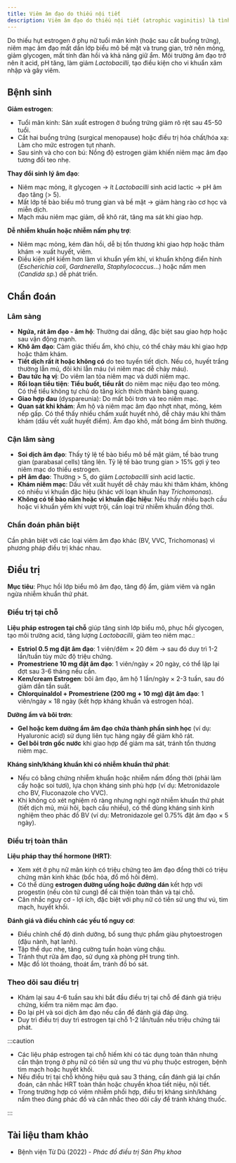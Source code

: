 ```yaml
---
title: Viêm âm đạo do thiếu nội tiết
description: Viêm âm đạo do thiếu nội tiết (atrophic vaginitis) là tình trạng thường gặp ở phụ nữ mãn kinh hoặc sau cắt buồng trứng khi giảm nồng độ estrogen dẫn đến teo niêm mạc âm đạo.
---
```


Do thiếu hụt estrogen ở phụ nữ tuổi mãn kinh (hoặc sau cắt buồng trứng), niêm mạc âm đạo mất dần lớp biểu mô bề mặt và trung gian, trở nên mỏng, giảm glycogen, mất tính đàn hồi và khả năng giữ ẩm. Môi trường âm đạo trở nên ít acid, pH tăng, làm giảm _Lactobacilli_, tạo điều kiện cho vi khuẩn xâm nhập và gây viêm.

## Bệnh sinh

**Giảm estrogen**:

- Tuổi mãn kinh: Sản xuất estrogen ở buồng trứng giảm rõ rệt sau 45-50 tuổi.
- Cắt hai buồng trứng (surgical menopause) hoặc điều trị hóa chất/hóa xạ: Làm cho mức estrogen tụt nhanh.
- Sau sinh và cho con bú: Nồng độ estrogen giảm khiến niêm mạc âm đạo tương đối teo nhẹ.

**Thay đổi sinh lý âm đạo**:

- Niêm mạc mỏng, ít glycogen → ít _Lactobacilli_ sinh acid lactic → pH âm đạo tăng (> 5).
- Mất lớp tế bào biểu mô trung gian và bề mặt → giảm hàng rào cơ học và miễn dịch.
- Mạch máu niêm mạc giảm, dễ khô rát, tăng ma sát khi giao hợp.

**Dễ nhiễm khuẩn hoặc nhiễm nấm phụ trợ**:

- Niêm mạc mỏng, kém đàn hồi, dễ bị tổn thương khi giao hợp hoặc thăm khám → xuất huyết, viêm.
- Điều kiện pH kiềm hơn làm vi khuẩn yếm khí, vi khuẩn không điển hình (_Escherichia coli_, _Gardnerella_, _Staphylococcus_...) hoặc nấm men (_Candida sp._) dễ phát triển.

## Chẩn đoán

### Lâm sàng

- **Ngứa, rát âm đạo - âm hộ**: Thường dai dẳng, đặc biệt sau giao hợp hoặc sau vận động mạnh.
- **Khô âm đạo**: Cảm giác thiếu ẩm, khó chịu, có thể chảy máu khi giao hợp hoặc thăm khám.
- **Tiết dịch rất ít hoặc không có** do teo tuyến tiết dịch. Nếu có, huyết trắng thường lẫn mủ, đôi khi lẫn máu (vì niêm mạc dễ chảy máu).
- **Đau tức hạ vị**: Do viêm lan tỏa niêm mạc và dưới niêm mạc.
- **Rối loạn tiểu tiện**: **Tiểu buốt, tiểu rắt** do niêm mạc niệu đạo teo mỏng. Có thể tiểu không tự chủ do tăng kích thích thành bàng quang.
- **Giao hợp đau** (dyspareunia): Do mất bôi trơn và teo niêm mạc.
- **Quan sát khi khám**: Âm hộ và niêm mạc âm đạo nhợt nhạt, mỏng, kém nếp gấp. Có thể thấy nhiều chấm xuất huyết nhỏ, dễ chảy máu khi thăm khám (dấu vết xuất huyết điểm). Âm đạo khô, mất bóng ẩm bình thường.

### Cận lâm sàng

- **Soi dịch âm đạo**: Thấy tỷ lệ tế bào biểu mô bề mặt giảm, tế bào trung gian (parabasal cells) tăng lên. Tỷ lệ tế bào trung gian > 15% gợi ý teo niêm mạc do thiếu estrogen.
- **pH âm đạo**: Thường > 5, do giảm _Lactobacilli_ sinh acid lactic.
- **Khám niêm mạc**: Dấu vết xuất huyết dễ chảy máu khi thăm khám, không có nhiều vi khuẩn đặc hiệu (khác với loạn khuẩn hay _Trichomonas_).
- **Không có tế bào nấm hoặc vi khuẩn đặc hiệu**: Nếu thấy nhiều bạch cầu hoặc vi khuẩn yếm khí vượt trội, cần loại trừ nhiễm khuẩn đồng thời.

### Chẩn đoán phân biệt

Cần phân biệt với các loại viêm âm đạo khác (BV, VVC, Trichomonas) vì phương pháp điều trị khác nhau.

## Điều trị

**Mục tiêu**: Phục hồi lớp biểu mô âm đạo, tăng độ ẩm, giảm viêm và ngăn ngừa nhiễm khuẩn thứ phát.

### Điều trị tại chỗ

**Liệu pháp estrogen tại chỗ** giúp tăng sinh lớp biểu mô, phục hồi glycogen, tạo môi trường acid, tăng lượng _Lactobacilli_, giảm teo niêm mạc.:

- **Estriol 0.5 mg đặt âm đạo**: 1 viên/đêm × 20 đêm → sau đó duy trì 1-2 lần/tuần tùy mức độ triệu chứng.
- **Promestriene 10 mg đặt âm đạo**: 1 viên/ngày × 20 ngày, có thể lặp lại đợt sau 3-6 tháng nếu cần.
- **Kem/cream Estrogen**: bôi âm đạo, âm hộ 1 lần/ngày × 2-3 tuần, sau đó giảm dần tần suất.
- **Chlorquinaldol + Promestriene (200 mg + 10 mg) đặt âm đạo**: 1 viên/ngày × 18 ngày (kết hợp kháng khuẩn và estrogen hóa).

**Dưỡng ẩm và bôi trơn**:

- **Gel hoặc kem dưỡng ẩm âm đạo chứa thành phần sinh học** (ví dụ: Hyaluronic acid) sử dụng liên tục hàng ngày để giảm khô rát.
- **Gel bôi trơn gốc nước** khi giao hợp để giảm ma sát, tránh tổn thương niêm mạc.

**Kháng sinh/kháng khuẩn khi có nhiễm khuẩn thứ phát**:

- Nếu có bằng chứng nhiễm khuẩn hoặc nhiễm nấm đồng thời (phải làm cấy hoặc soi tươi), lựa chọn kháng sinh phù hợp (ví dụ: Metronidazole cho BV, Fluconazole cho VVC).
- Khi không có xét nghiệm rõ ràng nhưng nghi ngờ nhiễm khuẩn thứ phát (tiết dịch mủ, mùi hôi, bạch cầu nhiều), có thể dùng kháng sinh kinh nghiệm theo phác đồ BV (ví dụ: Metronidazole gel 0.75% đặt âm đạo × 5 ngày).

### Điều trị toàn thân

**Liệu pháp thay thế hormone (HRT)**:

- Xem xét ở phụ nữ mãn kinh có triệu chứng teo âm đạo đồng thời có triệu chứng mãn kinh khác (bốc hỏa, đổ mồ hôi đêm).
- Có thể dùng **estrogen đường uống hoặc đường dán** kết hợp với progestin (nếu còn tử cung) để cải thiện toàn thân và tại chỗ.
- Cân nhắc nguy cơ - lợi ích, đặc biệt với phụ nữ có tiền sử ung thư vú, tim mạch, huyết khối.

**Đánh giá và điều chỉnh các yếu tố nguy cơ**:

- Điều chỉnh chế độ dinh dưỡng, bổ sung thực phẩm giàu phytoestrogen (đậu nành, hạt lanh).
- Tập thể dục nhẹ, tăng cường tuần hoàn vùng chậu.
- Tránh thụt rửa âm đạo, sử dụng xà phòng pH trung tính.
- Mặc đồ lót thoáng, thoát ẩm, tránh đồ bó sát.

### Theo dõi sau điều trị

- Khám lại sau 4-6 tuần sau khi bắt đầu điều trị tại chỗ để đánh giá triệu chứng, kiểm tra niêm mạc âm đạo.
- Đo lại pH và soi dịch âm đạo nếu cần để đánh giá đáp ứng.
- Duy trì điều trị duy trì estrogen tại chỗ 1-2 lần/tuần nếu triệu chứng tái phát.

:::caution

- Các liệu pháp estrogen tại chỗ hiếm khi có tác dụng toàn thân nhưng cần thận trọng ở phụ nữ có tiền sử ung thư vú phụ thuộc estrogen, bệnh tim mạch hoặc huyết khối.
- Nếu điều trị tại chỗ không hiệu quả sau 3 tháng, cần đánh giá lại chẩn đoán, cân nhắc HRT toàn thân hoặc chuyển khoa tiết niệu, nội tiết.
- Trong trường hợp có viêm nhiễm phối hợp, điều trị kháng sinh/kháng nấm theo đúng phác đồ và cân nhắc theo dõi cấy để tránh kháng thuốc.

:::

## Tài liệu tham khảo

- Bệnh viện Từ Dũ (2022) - _Phác đồ điều trị Sản Phụ khoa_
